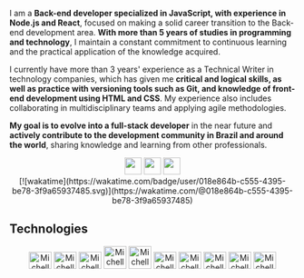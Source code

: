 
I am a **Back-end developer specialized in JavaScript, with experience in Node.js and React**, focused on making a solid career transition to the Back-end development area. **With more than 5 years of studies in programming and technology**, I maintain a constant commitment to continuous learning and the practical application of the knowledge acquired.

I currently have more than 3 years' experience as a Technical Writer in technology companies, which has given me **critical and logical skills, as well as practice with versioning tools such as Git, and knowledge of front-end development using HTML and CSS**. My experience also includes collaborating in multidisciplinary teams and applying agile methodologies.

**My goal is to evolve into a full-stack developer** in the near future and **actively contribute to the development community in Brazil and around the world**, sharing knowledge and learning from other professionals.

<div align="center">
  <a href="https://www.linkedin.com/in/michelle-sanseverino/" target="_blank"> <img height="30" src="https://img.shields.io/badge/LinkedIn-%23333?style=for-the-badge&logo=linkedin&logoColor=white"   target="_blank"></a>
  <a href = "mailto:mello.de.michelle@gmail.com"><img height="30" src="https://img.shields.io/badge/-Gmail-%23333?style=for-the-badge&logo=gmail&logoColor=white" target="_blank"></a>
  <a href = "https://dev.to/michellesanseverino"><img height="30" src="https://img.shields.io/badge/-Dev.to-%23333?style=for-the-badge&logo=devdotto&logoColor=white" target="_blank"></a> 
</div>

<div align="center">  
  [![wakatime](https://wakatime.com/badge/user/018e864b-c555-4395-be78-3f9a65937485.svg)](https://wakatime.com/@018e864b-c555-4395-be78-3f9a65937485)
</div>

## Technologies
<div align="center">
  <img alt="Michelle-HTML" height="30" width="40" src="https://cdn.jsdelivr.net/gh/devicons/devicon/icons/html5/html5-original.svg" />
  <img alt="Michelle-CSS" height="30" width="40" src="https://cdn.jsdelivr.net/gh/devicons/devicon/icons/css3/css3-original.svg" />
  <img alt="Michelle-Js" height="30" width="40" src="https://cdn.jsdelivr.net/gh/devicons/devicon/icons/javascript/javascript-original.svg" />
  <img alt="Michelle-Nodejs height="30" width="40" src="https://cdn.jsdelivr.net/gh/devicons/devicon/icons/nodejs/nodejs-original.svg" />
  <img alt="Michelle-Nodejs height="30" width="40" src="https://cdn.jsdelivr.net/gh/devicons/devicon/icons/react/react-original.svg" />
  <img alt="Michelle-GitHub" height="30" width="40" src="https://cdn.jsdelivr.net/gh/devicons/devicon/icons/github/github-original.svg" />
  <img alt="Michelle-Git" height="30" width="40" src="https://cdn.jsdelivr.net/gh/devicons/devicon/icons/git/git-original.svg" />
  <img alt="Michelle-GitLab" height="30" width="40" src="https://cdn.jsdelivr.net/gh/devicons/devicon/icons/gitlab/gitlab-original.svg" />
  <img alt="Michelle-Notion" height="30" width="40" src="https://cdn.jsdelivr.net/gh/devicons/devicon/icons/notion/notion-original.svg" />
  <img alt="Michelle-Jira" height="30" width="40" src="https://cdn.jsdelivr.net/gh/devicons/devicon/icons/jira/jira-original.svg" />
</div>

